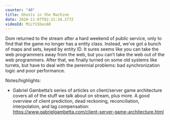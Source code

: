 ```yaml
---
counter: "48"
title: Ghosts in the Machine
date: 2020-11-07T02:21:34.277Z
videoId: MiLY1Sbei60
---
```

Dom returned to the stream after a hard weekend of public service, only to find that the game no longer has a entity class. Instead, we’ve got a bunch of maps and sets, keyed by entity ID. It sures seems like you can take the web programmers away from the web, but you can’t take the web out of the web programmers. After that, we finally turned on some old systems like turrets, but have to deal with the perennial problems: bad synchronization logic and poor performance.

Notes/highlights:

- Gabriel Gambetta’s series of articles on client/server game architecture covers all of the stuff we talk about on stream, plus more. A good overview of client prediction, dead reckoning, reconciliation, interpolation, and lag compensation: https://www.gabrielgambetta.com/client-server-game-architecture.html
